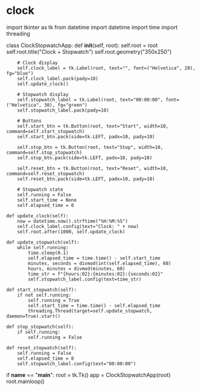 # clock
import tkinter as tk
from datetime import datetime
import time
import threading

class ClockStopwatchApp:
    def __init__(self, root):
        self.root = root
        self.root.title("Clock + Stopwatch")
        self.root.geometry("350x250")

        # Clock display
        self.clock_label = tk.Label(root, text="", font=("Helvetica", 20), fg="blue")
        self.clock_label.pack(pady=10)
        self.update_clock()

        # Stopwatch display
        self.stopwatch_label = tk.Label(root, text="00:00:00", font=("Helvetica", 30), fg="green")
        self.stopwatch_label.pack(pady=10)

        # Buttons
        self.start_btn = tk.Button(root, text="Start", width=10, command=self.start_stopwatch)
        self.start_btn.pack(side=tk.LEFT, padx=10, pady=10)

        self.stop_btn = tk.Button(root, text="Stop", width=10, command=self.stop_stopwatch)
        self.stop_btn.pack(side=tk.LEFT, padx=10, pady=10)

        self.reset_btn = tk.Button(root, text="Reset", width=10, command=self.reset_stopwatch)
        self.reset_btn.pack(side=tk.LEFT, padx=10, pady=10)

        # Stopwatch state
        self.running = False
        self.start_time = None
        self.elapsed_time = 0

    def update_clock(self):
        now = datetime.now().strftime("%H:%M:%S")
        self.clock_label.config(text="Clock: " + now)
        self.root.after(1000, self.update_clock)

    def update_stopwatch(self):
        while self.running:
            time.sleep(0.1)
            self.elapsed_time = time.time() - self.start_time
            minutes, seconds = divmod(int(self.elapsed_time), 60)
            hours, minutes = divmod(minutes, 60)
            time_str = f"{hours:02}:{minutes:02}:{seconds:02}"
            self.stopwatch_label.config(text=time_str)

    def start_stopwatch(self):
        if not self.running:
            self.running = True
            self.start_time = time.time() - self.elapsed_time
            threading.Thread(target=self.update_stopwatch, daemon=True).start()

    def stop_stopwatch(self):
        if self.running:
            self.running = False

    def reset_stopwatch(self):
        self.running = False
        self.elapsed_time = 0
        self.stopwatch_label.config(text="00:00:00")


if __name__ == "__main__":
    root = tk.Tk()
    app = ClockStopwatchApp(root)
    root.mainloop()
